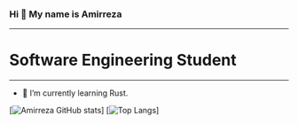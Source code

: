 ### Hi 👋 My name is Amirreza
---

# Software Engineering Student
---

- 🌱 I’m currently learning Rust.

[![Amirreza GitHub stats](https://github-readme-stats.vercel.app/api?username=bzamr)]
[![Top Langs](https://github-readme-stats.vercel.app/api/top-langs/?username=bzamr)]


<!--
**bzamr/bzamr** is a ✨ _special_ ✨ repository because its `README.md` (this file) appears on your GitHub profile.

Here are some ideas to get you started:

- 🔭 I’m currently working on ...
- 👯 I’m looking to collaborate on ...
- 🤔 I’m looking for help with ...
- 💬 Ask me about ...
- 📫 How to reach me: ...
- 😄 Pronouns: ...
- ⚡ Fun fact: ...
-->
